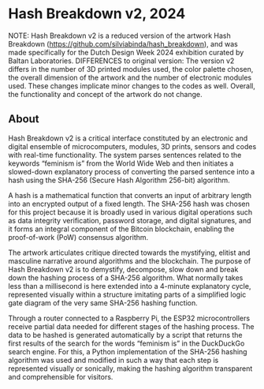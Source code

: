 # Hash Breakdown v2, 2024

NOTE: Hash Breakdown v2 is a reduced version of the artwork Hash Breakdown (https://github.com/silviabinda/hash_breakdown), and was made specifically for the Dutch Design Week 2024 exhibition curated by Baltan Laboratories. 
DIFFERENCES to original version: The version v2 differs in the number of 3D printed modules used, the color palette chosen, the overall dimension of the artwork and the number of electronic modules used. These changes implicate minor changes to the codes as well. Overall, the functionality and concept of the artwork do not change. 

## About
Hash Breakdown v2 is a critical interface constituted by an electronic and digital ensemble of microcomputers, modules, 3D prints, sensors and codes with real-time functionality. The system parses sentences related to the keywords “feminism is” from the World Wide Web and then initiates a slowed-down explanatory process of converting the parsed sentence into a hash using the SHA-256 (Secure Hash Algorithm 256-bit) algorithm.
 
A hash is a mathematical function that converts an input of arbitrary length into an encrypted output of a fixed length. The SHA-256 hash was chosen for this project because it is broadly used in various digital operations such as data integrity verification, password storage, and digital signatures, and it forms an integral component of the Bitcoin blockchain, enabling the proof-of-work (PoW) consensus algorithm.
 
The artwork articulates critique directed towards the mystifying, elitist and masculine narrative around algorithms and the blockchain. The purpose of Hash Breakdown v2  is to demystify, decompose, slow down and break down the hashing process of a SHA-256 algorithm. What normally takes less than a millisecond is here extended into a 4-minute explanatory cycle, represented visually within a structure imitating parts of a simplified logic gate diagram of the very same SHA-256 hashing function. 
 
Through a router connected to a Raspberry Pi, the ESP32 microcontrollers receive partial data needed for different stages of the hashing process. The data to be hashed is generated automatically by a script that returns the first results of the search for the words “feminism is” in the DuckDuckGo search engine. For this, a Python implementation of the SHA-256 hashing algorithm was used and modified in such a way that each step is represented visually or sonically, making the hashing algorithm transparent and comprehensible for visitors.
